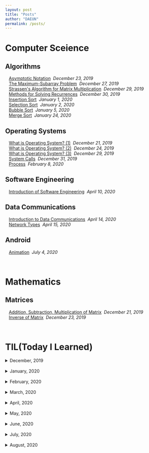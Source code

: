 ```yaml
---
layout: post
title: "Posts"
author: "DAEUN"
permalink: /posts/
---
```


# Computer Sceience
## Algorithms
&nbsp;&nbsp;&nbsp;[Asymptotic Notation](../_posts/2019-12-23-asymptotic-notation.md)&nbsp;&nbsp;_December 23, 2019_<br>
&nbsp;&nbsp;&nbsp;[The Maximum-Subarray Problem](../_posts/2019-12-27-the-maximum-subarray-problem.md)&nbsp;&nbsp;_December 27, 2019_<br>
&nbsp;&nbsp;&nbsp;[Strassen's Algorithm for Matrix Multiplication](../_posts/2019-12-29-strassen's-algorithm.md)&nbsp;&nbsp;_December 29, 2019_<br>
&nbsp;&nbsp;&nbsp;[Methods for Solving Recurrences](../_posts/2019-12-30-methods-for-solving-recurrences.md)&nbsp;&nbsp;_December 30, 2019_<br>
&nbsp;&nbsp;&nbsp;[Insertion Sort](../_posts/2020-01-01-insertion-sort.md)&nbsp;&nbsp;_January 1, 2020_<br>
&nbsp;&nbsp;&nbsp;[Selection Sort](../_posts/2020-01-02-selection-sort.md)&nbsp;&nbsp;_January 2, 2020_<br>
&nbsp;&nbsp;&nbsp;[Bubble Sort](../_posts/2020-01-05-bubble-sort.md)&nbsp;&nbsp;_January 5, 2020_<br>
&nbsp;&nbsp;&nbsp;[Merge Sort](../_posts/2020-01-24-merge-sort.md)&nbsp;&nbsp;_January 24, 2020_<br>

## Operating Systems
&nbsp;&nbsp;&nbsp;[What is Operating System? (1)](../_posts/2019-12-21-what-is-operating-systems.md)&nbsp;&nbsp;_December 21, 2019_<br>
&nbsp;&nbsp;&nbsp;[What is Operating System? (2)](../_posts/2019-12-24-what-is-operating-systems-vol2.md)&nbsp;&nbsp;_December 24, 2019_<br>
&nbsp;&nbsp;&nbsp;[What is Operating System? (3)](../_posts/2019-12-29-what-is-operating-systems-vol3.md)&nbsp;&nbsp;_December 29, 2019_<br>
&nbsp;&nbsp;&nbsp;[System Calls](../_posts/2019-12-31-system-call.md)&nbsp;&nbsp;_December 31, 2019_<br>
&nbsp;&nbsp;&nbsp;[Process](../_posts/2020-02-08-process.md)&nbsp;&nbsp;_February 8, 2020_<br>

## Software Engineering
&nbsp;&nbsp;&nbsp;[Introduction of Software Engineering](../_posts/2020-04-10-intro-of-software-engineering.md)&nbsp;&nbsp;_April 10, 2020_<br>

## Data Communications
&nbsp;&nbsp;&nbsp;[Introduction to Data Communications](../_posts/2020-04-14-intro-to-data-com.md)&nbsp;&nbsp;_April 14, 2020_<br>
&nbsp;&nbsp;&nbsp;[Network Types](../_posts/2020-04-15-network-types.md)&nbsp;&nbsp;_April 15, 2020_<br>

## Android
&nbsp;&nbsp;&nbsp;[Animation](../_posts/2020-07-04-animation.md)&nbsp;&nbsp;_July 4, 2020_<br>

<br>

# Mathematics
## Matrices
&nbsp;&nbsp;&nbsp;[Addition, Subtraction, Multiplication of Matrix](../_posts/2019-12-21-matrix.md)&nbsp;&nbsp;_December 21, 2019_<br>
&nbsp;&nbsp;&nbsp;[Inverse of Matrix](../_posts/2019-12-23-inverse-of-matrix.md)&nbsp;&nbsp;_December 23, 2019_<br>

<br>

# TIL(Today I Learned)

<details>
	<summary> December, 2019 </summary> <br>
&nbsp;&nbsp;&nbsp;<a href="/2019-12-22/TIL">191222 - TIL</a>&nbsp;&nbsp;<i>December 22, 2019</i> <br>
&nbsp;&nbsp;&nbsp;<a href="/2019-12-23/TIL">191223 - TIL</a>&nbsp;&nbsp;<i>December 23, 2019</i> <br>
&nbsp;&nbsp;&nbsp;<a href="/2019-12-24/TIL">191224 - TIL</a>&nbsp;&nbsp;<i>December 24, 2019</i> <br>
&nbsp;&nbsp;&nbsp;<a href="/2019-12-25/TIL">191225 - TIL</a>&nbsp;&nbsp;<i>December 25, 2019</i> <br>
&nbsp;&nbsp;&nbsp;<a href="/2019-12-26/TIL">191226 - TIL</a>&nbsp;&nbsp;<i>December 26, 2019</i> <br>
&nbsp;&nbsp;&nbsp;<a href="/2019-12-27/TIL">191227 - TIL</a>&nbsp;&nbsp;<i>December 27, 2019</i> <br>
&nbsp;&nbsp;&nbsp;<a href="/2019-12-28/TIL">191228 - TIL</a>&nbsp;&nbsp;<i>December 28, 2019</i> <br>
&nbsp;&nbsp;&nbsp;<a href="/2019-12-29/TIL">191229 - TIL</a>&nbsp;&nbsp;<i>December 29, 2019</i> <br>
&nbsp;&nbsp;&nbsp;<a href="/2019-12-30/TIL">191230 - TIL</a>&nbsp;&nbsp;<i>December 30, 2019</i> <br>
&nbsp;&nbsp;&nbsp;<a href="/2019-12-31/TIL">191231 - TIL</a>&nbsp;&nbsp;<i>December 31, 2019</i> <br>
</details><br>

<details>
	<summary> January, 2020 </summary> <br>
&nbsp;&nbsp;&nbsp;<a href="/2020-01-01/TIL">200101 - TIL</a>&nbsp;&nbsp;<i>January 1, 2020</i> <br>
&nbsp;&nbsp;&nbsp;<a href="/2020-01-02/TIL">200102 - TIL</a>&nbsp;&nbsp;<i>January 2, 2020</i> <br>
&nbsp;&nbsp;&nbsp;<a href="/2020-01-03/TIL">200103 - TIL</a>&nbsp;&nbsp;<i>January 3, 2020</i> <br>
&nbsp;&nbsp;&nbsp;<a href="/2020-01-04/TIL">200104 - TIL</a>&nbsp;&nbsp;<i>January 4, 2020</i> <br>
&nbsp;&nbsp;&nbsp;<a href="/2020-01-05/TIL">200105 - TIL</a>&nbsp;&nbsp;<i>January 5, 2020</i> <br>
&nbsp;&nbsp;&nbsp;<a href="/2020-01-06/TIL">200106 - TIL</a>&nbsp;&nbsp;<i>January 6, 2020</i> <br>
&nbsp;&nbsp;&nbsp;<a href="/2020-01-07/TIL">200107 - TIL</a>&nbsp;&nbsp;<i>January 7, 2020</i> <br>
&nbsp;&nbsp;&nbsp;<a href="/2020-01-08/TIL">200108 - TIL</a>&nbsp;&nbsp;<i>January 8, 2020</i> <br>
&nbsp;&nbsp;&nbsp;<a href="/2020-01-09/TIL">200109 - TIL</a>&nbsp;&nbsp;<i>January 9, 2020</i> <br>
&nbsp;&nbsp;&nbsp;<a href="/2020-01-10/TIL">200110 - TIL</a>&nbsp;&nbsp;<i>January 10, 2020</i> <br>
&nbsp;&nbsp;&nbsp;<a href="/2020-01-11/TIL">200111 - TIL</a>&nbsp;&nbsp;<i>January 11, 2020</i> <br>
&nbsp;&nbsp;&nbsp;<a href="/2020-01-12/TIL">200112 - TIL</a>&nbsp;&nbsp;<i>January 12, 2020</i> <br>
&nbsp;&nbsp;&nbsp;<a href="/2020-01-13/TIL">200113 - TIL</a>&nbsp;&nbsp;<i>January 13, 2020</i> <br>
&nbsp;&nbsp;&nbsp;<a href="/2020-01-14/TIL">200114 - TIL</a>&nbsp;&nbsp;<i>January 14, 2020</i> <br>
&nbsp;&nbsp;&nbsp;<a href="/2020-01-15/TIL">200115 - TIL</a>&nbsp;&nbsp;<i>January 15, 2020</i> <br>
&nbsp;&nbsp;&nbsp;<a href="/2020-01-16/TIL">200116 - TIL</a>&nbsp;&nbsp;<i>January 16, 2020</i> <br>
&nbsp;&nbsp;&nbsp;<a href="/2020-01-17/TIL">200117 - TIL</a>&nbsp;&nbsp;<i>January 17, 2020</i> <br>
&nbsp;&nbsp;&nbsp;<a href="/2020-01-18/TIL">200118 - TIL</a>&nbsp;&nbsp;<i>January 18, 2020</i> <br>
&nbsp;&nbsp;&nbsp;<a href="/2020-01-19/TIL">200119 - TIL</a>&nbsp;&nbsp;<i>January 19, 2020</i> <br>
&nbsp;&nbsp;&nbsp;<a href="/2020-01-20/TIL">200120 - TIL</a>&nbsp;&nbsp;<i>January 20, 2020</i> <br>
&nbsp;&nbsp;&nbsp;<a href="/2020-01-21/TIL">200121 - TIL</a>&nbsp;&nbsp;<i>January 21, 2020</i> <br>
&nbsp;&nbsp;&nbsp;<a href="/2020-01-22/TIL">200122 - TIL</a>&nbsp;&nbsp;<i>January 22, 2020</i> <br>
&nbsp;&nbsp;&nbsp;<a href="/2020-01-23/TIL">200123 - TIL</a>&nbsp;&nbsp;<i>January 23, 2020</i> <br>
&nbsp;&nbsp;&nbsp;<a href="/2020-01-24/TIL">200124 - TIL</a>&nbsp;&nbsp;<i>January 24, 2020</i> <br>
&nbsp;&nbsp;&nbsp;<a href="/2020-01-25/TIL">200125 - TIL</a>&nbsp;&nbsp;<i>January 25, 2020</i> <br>
&nbsp;&nbsp;&nbsp;<a href="/2020-01-26/TIL">200126 - TIL</a>&nbsp;&nbsp;<i>January 26, 2020</i> <br>
&nbsp;&nbsp;&nbsp;<a href="/2020-01-27/TIL">200127 - TIL</a>&nbsp;&nbsp;<i>January 27, 2020</i> <br>
&nbsp;&nbsp;&nbsp;<a href="/2020-01-28/TIL">200128 - TIL</a>&nbsp;&nbsp;<i>January 28, 2020</i> <br>
&nbsp;&nbsp;&nbsp;<a href="/2020-01-29/TIL">200129 - TIL</a>&nbsp;&nbsp;<i>January 29, 2020</i> <br>
&nbsp;&nbsp;&nbsp;<a href="/2020-01-30/TIL">200130 - TIL</a>&nbsp;&nbsp;<i>January 30, 2020</i> <br>
&nbsp;&nbsp;&nbsp;<a href="/2020-01-31/TIL">200131 - TIL</a>&nbsp;&nbsp;<i>January 31, 2020</i> <br>
</details><br>

<details>
	<summary> February, 2020 </summary> <br>
&nbsp;&nbsp;&nbsp;<a href="/2020-02-01/TIL">200201 - TIL</a>&nbsp;&nbsp;<i>February 1, 2020</i> <br>
&nbsp;&nbsp;&nbsp;<a href="/2020-02-02/TIL">200202 - TIL</a>&nbsp;&nbsp;<i>February 2, 2020</i> <br>
&nbsp;&nbsp;&nbsp;<a href="/2020-02-03/TIL">200203 - TIL</a>&nbsp;&nbsp;<i>February 3, 2020</i> <br>
&nbsp;&nbsp;&nbsp;<a href="/2020-02-04/TIL">200204 - TIL</a>&nbsp;&nbsp;<i>February 4, 2020</i> <br>
&nbsp;&nbsp;&nbsp;<a href="/2020-02-05/TIL">200205 - TIL</a>&nbsp;&nbsp;<i>February 5, 2020</i> <br>
&nbsp;&nbsp;&nbsp;<a href="/2020-02-06/TIL">200206 - TIL</a>&nbsp;&nbsp;<i>February 6, 2020</i> <br>
&nbsp;&nbsp;&nbsp;<a href="/2020-02-07/TIL">200207 - TIL</a>&nbsp;&nbsp;<i>February 7, 2020</i> <br>
&nbsp;&nbsp;&nbsp;<a href="/2020-02-08/TIL">200208 - TIL</a>&nbsp;&nbsp;<i>February 8, 2020</i> <br>
&nbsp;&nbsp;&nbsp;<a href="/2020-02-09/TIL">200209 - TIL</a>&nbsp;&nbsp;<i>February 9, 2020</i> <br>
&nbsp;&nbsp;&nbsp;<a href="/2020-02-10/TIL">200210 - TIL</a>&nbsp;&nbsp;<i>February 10, 2020</i> <br>
&nbsp;&nbsp;&nbsp;<a href="/2020-02-11/TIL">200211 - TIL</a>&nbsp;&nbsp;<i>February 11, 2020</i> <br>
&nbsp;&nbsp;&nbsp;<a href="/2020-02-12/TIL">200212 - TIL</a>&nbsp;&nbsp;<i>February 12, 2020</i> <br>
&nbsp;&nbsp;&nbsp;<a href="/2020-02-13/TIL">200213 - TIL</a>&nbsp;&nbsp;<i>February 13, 2020</i> <br>
&nbsp;&nbsp;&nbsp;<a href="/2020-02-14/TIL">200214 - TIL</a>&nbsp;&nbsp;<i>February 14, 2020</i> <br>
&nbsp;&nbsp;&nbsp;<a href="/2020-02-15/TIL">200215 - TIL</a>&nbsp;&nbsp;<i>February 15, 2020</i> <br>
&nbsp;&nbsp;&nbsp;<a href="/2020-02-16/TIL">200216 - TIL</a>&nbsp;&nbsp;<i>February 16, 2020</i> <br>
&nbsp;&nbsp;&nbsp;<a href="/2020-02-17/TIL">200217 - TIL</a>&nbsp;&nbsp;<i>February 17, 2020</i> <br>
&nbsp;&nbsp;&nbsp;<a href="/2020-02-18/TIL">200218 - TIL</a>&nbsp;&nbsp;<i>February 18, 2020</i> <br>
&nbsp;&nbsp;&nbsp;<a href="/2020-02-19/TIL">200219 - TIL</a>&nbsp;&nbsp;<i>February 19, 2020</i> <br>
&nbsp;&nbsp;&nbsp;<a href="/2020-02-20/TIL">200220 - TIL</a>&nbsp;&nbsp;<i>February 20, 2020</i> <br>
&nbsp;&nbsp;&nbsp;<a href="/2020-02-21/TIL">200221 - TIL</a>&nbsp;&nbsp;<i>February 21, 2020</i> <br>
&nbsp;&nbsp;&nbsp;<a href="/2020-02-22/TIL">200222 - TIL</a>&nbsp;&nbsp;<i>February 22, 2020</i> <br>
&nbsp;&nbsp;&nbsp;<a href="/2020-02-23/TIL">200223 - TIL</a>&nbsp;&nbsp;<i>February 23, 2020</i> <br>
&nbsp;&nbsp;&nbsp;<a href="/2020-02-24/TIL">200224 - TIL</a>&nbsp;&nbsp;<i>February 24, 2020</i> <br>
&nbsp;&nbsp;&nbsp;<a href="/2020-02-25/TIL">200225 - TIL</a>&nbsp;&nbsp;<i>February 25, 2020</i> <br>
&nbsp;&nbsp;&nbsp;<a href="/2020-02-26/TIL">200226 - TIL</a>&nbsp;&nbsp;<i>February 26, 2020</i> <br>
&nbsp;&nbsp;&nbsp;<a href="/2020-02-27/TIL">200227 - TIL</a>&nbsp;&nbsp;<i>February 27, 2020</i> <br>
&nbsp;&nbsp;&nbsp;<a href="/2020-02-28/TIL">200228 - TIL</a>&nbsp;&nbsp;<i>February 28, 2020</i> <br>
&nbsp;&nbsp;&nbsp;<a href="/2020-02-29/TIL">200229 - TIL</a>&nbsp;&nbsp;<i>February 29, 2020</i> <br>
</details><br>

<details>
	<summary> March, 2020 </summary> <br>
&nbsp;&nbsp;&nbsp;<a href="/2020-03-01/TIL">200301 - TIL</a>&nbsp;&nbsp;<i>March 1, 2020</i> <br>
&nbsp;&nbsp;&nbsp;<a href="/2020-03-02/TIL">200302 - TIL</a>&nbsp;&nbsp;<i>March 2, 2020</i> <br>
&nbsp;&nbsp;&nbsp;<a href="/2020-03-03/TIL">200303 - TIL</a>&nbsp;&nbsp;<i>March 3, 2020</i> <br>
&nbsp;&nbsp;&nbsp;<a href="/2020-03-04/TIL">200304 - TIL</a>&nbsp;&nbsp;<i>March 4, 2020</i> <br>
&nbsp;&nbsp;&nbsp;<a href="/2020-03-05/TIL">200305 - TIL</a>&nbsp;&nbsp;<i>March 5, 2020</i> <br>
&nbsp;&nbsp;&nbsp;<a href="/2020-03-06/TIL">200306 - TIL</a>&nbsp;&nbsp;<i>March 6, 2020</i> <br>
&nbsp;&nbsp;&nbsp;<a href="/2020-03-07/TIL">200307 - TIL</a>&nbsp;&nbsp;<i>March 7, 2020</i> <br>
&nbsp;&nbsp;&nbsp;<a href="/2020-03-09/TIL">200309 - TIL</a>&nbsp;&nbsp;<i>March 9, 2020</i> <br>
&nbsp;&nbsp;&nbsp;<a href="/2020-03-10/TIL">200310 - TIL</a>&nbsp;&nbsp;<i>March 10, 2020</i> <br>
&nbsp;&nbsp;&nbsp;<a href="/2020-03-11/TIL">200311 - TIL</a>&nbsp;&nbsp;<i>March 11, 2020</i> <br>
&nbsp;&nbsp;&nbsp;<a href="/2020-03-12/TIL">200312 - TIL</a>&nbsp;&nbsp;<i>March 12, 2020</i> <br>
&nbsp;&nbsp;&nbsp;<a href="/2020-03-13/TIL">200313 - TIL</a>&nbsp;&nbsp;<i>March 13, 2020</i> <br>
&nbsp;&nbsp;&nbsp;<a href="/2020-03-14/TIL">200314 - TIL</a>&nbsp;&nbsp;<i>March 14, 2020</i> <br>
&nbsp;&nbsp;&nbsp;<a href="/2020-03-15/TIL">200315 - TIL</a>&nbsp;&nbsp;<i>March 15, 2020</i> <br>
&nbsp;&nbsp;&nbsp;<a href="/2020-03-16/TIL">200316 - TIL</a>&nbsp;&nbsp;<i>March 16, 2020</i> <br>
&nbsp;&nbsp;&nbsp;<a href="/2020-03-17/TIL">200317 - TIL</a>&nbsp;&nbsp;<i>March 17, 2020</i> <br>
&nbsp;&nbsp;&nbsp;<a href="/2020-03-18/TIL">200318 - TIL</a>&nbsp;&nbsp;<i>March 18, 2020</i> <br>
&nbsp;&nbsp;&nbsp;<a href="/2020-03-19/TIL">200319 - TIL</a>&nbsp;&nbsp;<i>March 19, 2020</i> <br>
&nbsp;&nbsp;&nbsp;<a href="/2020-03-20/TIL">200320 - TIL</a>&nbsp;&nbsp;<i>March 20, 2020</i> <br>
&nbsp;&nbsp;&nbsp;<a href="/2020-03-21/TIL">200321 - TIL</a>&nbsp;&nbsp;<i>March 21, 2020</i> <br>
&nbsp;&nbsp;&nbsp;<a href="/2020-03-22/TIL">200322 - TIL</a>&nbsp;&nbsp;<i>March 22, 2020</i> <br>
&nbsp;&nbsp;&nbsp;<a href="/2020-03-23/TIL">200323 - TIL</a>&nbsp;&nbsp;<i>March 23, 2020</i> <br>
&nbsp;&nbsp;&nbsp;<a href="/2020-03-24/TIL">200324 - TIL</a>&nbsp;&nbsp;<i>March 24, 2020</i> <br>
&nbsp;&nbsp;&nbsp;<a href="/2020-03-25/TIL">200325 - TIL</a>&nbsp;&nbsp;<i>March 25, 2020</i> <br>
&nbsp;&nbsp;&nbsp;<a href="/2020-03-26/TIL">200326 - TIL</a>&nbsp;&nbsp;<i>March 26, 2020</i> <br>
&nbsp;&nbsp;&nbsp;<a href="/2020-03-27/TIL">200327 - TIL</a>&nbsp;&nbsp;<i>March 27, 2020</i> <br>
&nbsp;&nbsp;&nbsp;<a href="/2020-03-28/TIL">200328 - TIL</a>&nbsp;&nbsp;<i>March 28, 2020</i> <br>
&nbsp;&nbsp;&nbsp;<a href="/2020-03-29/TIL">200329 - TIL</a>&nbsp;&nbsp;<i>March 29, 2020</i> <br>
&nbsp;&nbsp;&nbsp;<a href="/2020-03-30/TIL">200330 - TIL</a>&nbsp;&nbsp;<i>March 30, 2020</i> <br>
&nbsp;&nbsp;&nbsp;<a href="/2020-03-31/TIL">200331 - TIL</a>&nbsp;&nbsp;<i>March 31, 2020</i> <br>
</details><br>

<details>
	<summary> April, 2020 </summary> <br>
&nbsp;&nbsp;&nbsp;<a href="/2020-04-01/TIL">200401 - TIL</a>&nbsp;&nbsp;<i>April 1, 2020</i> <br>
&nbsp;&nbsp;&nbsp;<a href="/2020-04-02/TIL">200402 - TIL</a>&nbsp;&nbsp;<i>April 2, 2020</i> <br>
&nbsp;&nbsp;&nbsp;<a href="/2020-04-03/TIL">200403 - TIL</a>&nbsp;&nbsp;<i>April 3, 2020</i> <br>
&nbsp;&nbsp;&nbsp;<a href="/2020-04-04/TIL">200404 - TIL</a>&nbsp;&nbsp;<i>April 4, 2020</i> <br>
&nbsp;&nbsp;&nbsp;<a href="/2020-04-05/TIL">200405 - TIL</a>&nbsp;&nbsp;<i>April 5, 2020</i> <br>
&nbsp;&nbsp;&nbsp;<a href="/2020-04-06/TIL">200406 - TIL</a>&nbsp;&nbsp;<i>April 6, 2020</i> <br>
&nbsp;&nbsp;&nbsp;<a href="/2020-04-07/TIL">200407 - TIL</a>&nbsp;&nbsp;<i>April 7, 2020</i> <br>
&nbsp;&nbsp;&nbsp;<a href="/2020-04-08/TIL">200408 - TIL</a>&nbsp;&nbsp;<i>April 8, 2020</i> <br>
&nbsp;&nbsp;&nbsp;<a href="/2020-04-09/TIL">200409 - TIL</a>&nbsp;&nbsp;<i>April 9, 2020</i> <br>
&nbsp;&nbsp;&nbsp;<a href="/2020-04-11/TIL">200411 - TIL</a>&nbsp;&nbsp;<i>April 11, 2020</i> <br>
&nbsp;&nbsp;&nbsp;<a href="/2020-04-12/TIL">200412 - TIL</a>&nbsp;&nbsp;<i>April 12, 2020</i> <br>
&nbsp;&nbsp;&nbsp;<a href="/2020-04-13/TIL">200413 - TIL</a>&nbsp;&nbsp;<i>April 13, 2020</i> <br>
&nbsp;&nbsp;&nbsp;<a href="/2020-04-14/TIL">200414 - TIL</a>&nbsp;&nbsp;<i>April 14, 2020</i> <br>
&nbsp;&nbsp;&nbsp;<a href="/2020-04-15/TIL">200415 - TIL</a>&nbsp;&nbsp;<i>April 15, 2020</i> <br>
&nbsp;&nbsp;&nbsp;<a href="/2020-04-16/TIL">200416 - TIL</a>&nbsp;&nbsp;<i>April 16, 2020</i> <br>
&nbsp;&nbsp;&nbsp;<a href="/2020-04-17/TIL">200417 - TIL</a>&nbsp;&nbsp;<i>April 17, 2020</i> <br>
&nbsp;&nbsp;&nbsp;<a href="/2020-04-18/TIL">200418 - TIL</a>&nbsp;&nbsp;<i>April 18, 2020</i> <br>
&nbsp;&nbsp;&nbsp;<a href="/2020-04-19/TIL">200419 - TIL</a>&nbsp;&nbsp;<i>April 19, 2020</i> <br>
&nbsp;&nbsp;&nbsp;<a href="/2020-04-20/TIL">200420 - TIL</a>&nbsp;&nbsp;<i>April 20, 2020</i> <br>
&nbsp;&nbsp;&nbsp;<a href="/2020-04-21/TIL">200421 - TIL</a>&nbsp;&nbsp;<i>April 21, 2020</i> <br>
&nbsp;&nbsp;&nbsp;<a href="/2020-04-22/TIL">200422 - TIL</a>&nbsp;&nbsp;<i>April 22, 2020</i> <br>
&nbsp;&nbsp;&nbsp;<a href="/2020-04-24/TIL">200424 - TIL</a>&nbsp;&nbsp;<i>April 24, 2020</i> <br>
&nbsp;&nbsp;&nbsp;<a href="/2020-04-25/TIL">200425 - TIL</a>&nbsp;&nbsp;<i>April 25, 2020</i> <br>
&nbsp;&nbsp;&nbsp;<a href="/2020-04-27/TIL">200427 - TIL</a>&nbsp;&nbsp;<i>April 27, 2020</i> <br>
&nbsp;&nbsp;&nbsp;<a href="/2020-04-28/TIL">200428 - TIL</a>&nbsp;&nbsp;<i>April 28, 2020</i> <br>
&nbsp;&nbsp;&nbsp;<a href="/2020-04-30/TIL">200430 - TIL</a>&nbsp;&nbsp;<i>April 30, 2020</i> <br>
</details><br>

<details>
	<summary> May, 2020 </summary> <br>
&nbsp;&nbsp;&nbsp;<a href="/2020-05-01/TIL">200501 - TIL</a>&nbsp;&nbsp;<i>May 1, 2020</i> <br>
&nbsp;&nbsp;&nbsp;<a href="/2020-05-05/TIL">200505 - TIL</a>&nbsp;&nbsp;<i>May 5, 2020</i> <br>
&nbsp;&nbsp;&nbsp;<a href="/2020-05-06/TIL">200506 - TIL</a>&nbsp;&nbsp;<i>May 6, 2020</i> <br>
&nbsp;&nbsp;&nbsp;<a href="/2020-05-07/TIL">200507 - TIL</a>&nbsp;&nbsp;<i>May 7, 2020</i> <br>
&nbsp;&nbsp;&nbsp;<a href="/2020-05-08/TIL">200508 - TIL</a>&nbsp;&nbsp;<i>May 8, 2020</i> <br>
&nbsp;&nbsp;&nbsp;<a href="/2020-05-09/TIL">200509 - TIL</a>&nbsp;&nbsp;<i>May 9, 2020</i> <br>
&nbsp;&nbsp;&nbsp;<a href="/2020-05-10/TIL">200510 - TIL</a>&nbsp;&nbsp;<i>May 10, 2020</i> <br>
&nbsp;&nbsp;&nbsp;<a href="/2020-05-13/TIL">200513 - TIL</a>&nbsp;&nbsp;<i>May 13, 2020</i> <br>
&nbsp;&nbsp;&nbsp;<a href="/2020-05-14/TIL">200514 - TIL</a>&nbsp;&nbsp;<i>May 14, 2020</i> <br>
&nbsp;&nbsp;&nbsp;<a href="/2020-05-15/TIL">200515 - TIL</a>&nbsp;&nbsp;<i>May 15, 2020</i> <br>
&nbsp;&nbsp;&nbsp;<a href="/2020-05-16/TIL">200516 - TIL</a>&nbsp;&nbsp;<i>May 16, 2020</i> <br>
&nbsp;&nbsp;&nbsp;<a href="/2020-05-17/TIL">200517 - TIL</a>&nbsp;&nbsp;<i>May 17, 2020</i> <br>
&nbsp;&nbsp;&nbsp;<a href="/2020-05-18/TIL">200518 - TIL</a>&nbsp;&nbsp;<i>May 18, 2020</i> <br>
&nbsp;&nbsp;&nbsp;<a href="/2020-05-25/TIL">200525 - TIL</a>&nbsp;&nbsp;<i>May 25, 2020</i> <br>
&nbsp;&nbsp;&nbsp;<a href="/2020-05-26/TIL">200526 - TIL</a>&nbsp;&nbsp;<i>May 26, 2020</i> <br>
&nbsp;&nbsp;&nbsp;<a href="/2020-05-27/TIL">200527 - TIL</a>&nbsp;&nbsp;<i>May 27, 2020</i> <br>
&nbsp;&nbsp;&nbsp;<a href="/2020-05-28/TIL">200528 - TIL</a>&nbsp;&nbsp;<i>May 28, 2020</i> <br>
</details><br>

<details>
	<summary> June, 2020 </summary> <br>
&nbsp;&nbsp;&nbsp;<a href="/2020-06-08/TIL">200608 - TIL</a>&nbsp;&nbsp;<i>June 8, 2020</i> <br>
&nbsp;&nbsp;&nbsp;<a href="/2020-06-09/TIL">200609 - TIL</a>&nbsp;&nbsp;<i>June 9, 2020</i> <br>
&nbsp;&nbsp;&nbsp;<a href="/2020-06-10/TIL">200610 - TIL</a>&nbsp;&nbsp;<i>June 10, 2020</i> <br>
&nbsp;&nbsp;&nbsp;<a href="/2020-06-11/TIL">200611 - TIL</a>&nbsp;&nbsp;<i>June 11, 2020</i> <br>
&nbsp;&nbsp;&nbsp;<a href="/2020-06-12/TIL">200612 - TIL</a>&nbsp;&nbsp;<i>June 12, 2020</i> <br>
&nbsp;&nbsp;&nbsp;<a href="/2020-06-13/TIL">200613 - TIL</a>&nbsp;&nbsp;<i>June 13, 2020</i> <br>
&nbsp;&nbsp;&nbsp;<a href="/2020-06-14/TIL">200614 - TIL</a>&nbsp;&nbsp;<i>June 14, 2020</i> <br>
&nbsp;&nbsp;&nbsp;<a href="/2020-06-15/TIL">200615 - TIL</a>&nbsp;&nbsp;<i>June 15, 2020</i> <br>
&nbsp;&nbsp;&nbsp;<a href="/2020-06-16/TIL">200616 - TIL</a>&nbsp;&nbsp;<i>June 16, 2020</i> <br>
&nbsp;&nbsp;&nbsp;<a href="/2020-06-18/TIL">200618 - TIL</a>&nbsp;&nbsp;<i>June 18, 2020</i> <br>
&nbsp;&nbsp;&nbsp;<a href="/2020-06-19/TIL">200619 - TIL</a>&nbsp;&nbsp;<i>June 19, 2020</i> <br>
&nbsp;&nbsp;&nbsp;<a href="/2020-06-26/TIL">200626 - TIL</a>&nbsp;&nbsp;<i>June 26, 2020</i> <br>
&nbsp;&nbsp;&nbsp;<a href="/2020-06-27/TIL">200627 - TIL</a>&nbsp;&nbsp;<i>June 27, 2020</i> <br>
&nbsp;&nbsp;&nbsp;<a href="/2020-06-28/TIL">200628 - TIL</a>&nbsp;&nbsp;<i>June 28, 2020</i> <br>
&nbsp;&nbsp;&nbsp;<a href="/2020-06-29/TIL">200629 - TIL</a>&nbsp;&nbsp;<i>June 29, 2020</i> <br>
&nbsp;&nbsp;&nbsp;<a href="/2020-06-30/TIL">200630 - TIL</a>&nbsp;&nbsp;<i>June 30, 2020</i> <br>
</details><br>

<details>
	<summary> July, 2020 </summary> <br>
&nbsp;&nbsp;&nbsp;<a href="/2020-07-01/TIL">200701 - TIL</a>&nbsp;&nbsp;<i>July 1, 2020</i> <br>
&nbsp;&nbsp;&nbsp;<a href="/2020-07-04/TIL">200704 - TIL</a>&nbsp;&nbsp;<i>July 4, 2020</i> <br>
&nbsp;&nbsp;&nbsp;<a href="/2020-07-07/TIL">200707 - TIL</a>&nbsp;&nbsp;<i>July 7, 2020</i> <br>
&nbsp;&nbsp;&nbsp;<a href="/2020-07-08/TIL">200708 - TIL</a>&nbsp;&nbsp;<i>July 8, 2020</i> <br>
&nbsp;&nbsp;&nbsp;<a href="/2020-07-23/TIL">200723 - TIL</a>&nbsp;&nbsp;<i>July 23, 2020</i> <br>
&nbsp;&nbsp;&nbsp;<a href="/2020-07-24/TIL">200724 - TIL</a>&nbsp;&nbsp;<i>July 24, 2020</i> <br>
&nbsp;&nbsp;&nbsp;<a href="/2020-07-27/TIL">200727 - TIL</a>&nbsp;&nbsp;<i>July 27, 2020</i> <br>
&nbsp;&nbsp;&nbsp;<a href="/2020-07-28/TIL">200728 - TIL</a>&nbsp;&nbsp;<i>July 28, 2020</i> <br>
&nbsp;&nbsp;&nbsp;<a href="/2020-07-29/TIL">200729 - TIL</a>&nbsp;&nbsp;<i>July 29, 2020</i> <br>
&nbsp;&nbsp;&nbsp;<a href="/2020-07-30/TIL">200730 - TIL</a>&nbsp;&nbsp;<i>July 30, 2020</i> <br>
</details><br>

<details>
	<summary> August, 2020 </summary> <br>
&nbsp;&nbsp;&nbsp;<a href="/2020-08-16/TIL">200816 - TIL</a>&nbsp;&nbsp;<i>August 16, 2020</i> <br>
&nbsp;&nbsp;&nbsp;<a href="/2020-08-17/TIL">200817 - TIL</a>&nbsp;&nbsp;<i>August 17, 2020</i> <br>
&nbsp;&nbsp;&nbsp;<a href="/2020-08-18/TIL">200818 - TIL</a>&nbsp;&nbsp;<i>August 18, 2020</i> <br>
&nbsp;&nbsp;&nbsp;<a href="/2020-08-19/TIL">200819 - TIL</a>&nbsp;&nbsp;<i>August 19, 2020</i> <br>
&nbsp;&nbsp;&nbsp;<a href="/2020-08-20/TIL">200820 - TIL</a>&nbsp;&nbsp;<i>August 20, 2020</i> <br>
&nbsp;&nbsp;&nbsp;<a href="/2020-08-22/TIL">200822 - TIL</a>&nbsp;&nbsp;<i>August 22, 2020</i> <br>
&nbsp;&nbsp;&nbsp;<a href="/2020-08-24/TIL">200824 - TIL</a>&nbsp;&nbsp;<i>August 24, 2020</i> <br>
&nbsp;&nbsp;&nbsp;<a href="/2020-08-25/TIL">200825 - TIL</a>&nbsp;&nbsp;<i>August 25, 2020</i> <br>
&nbsp;&nbsp;&nbsp;<a href="/2020-08-26/TIL">200826 - TIL</a>&nbsp;&nbsp;<i>August 26, 2020</i> <br>
&nbsp;&nbsp;&nbsp;<a href="/2020-08-27/til">200827 - TIL</a>&nbsp;&nbsp;<i>August 27, 2020</i> <br>
</details><br>